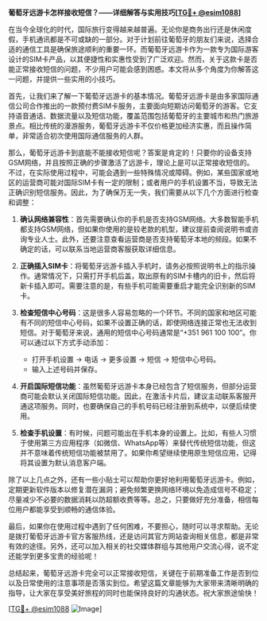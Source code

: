 **葡萄牙远游卡怎样接收短信？——详细解答与实用技巧[[TG💪+ @esim1088](https://t.me/s/esim1088)]**

在当今全球化的时代，国际旅行变得越来越普遍。无论你是商务出行还是休闲度假，手机通讯都是不可或缺的一部分。对于计划前往葡萄牙的朋友们来说，选择合适的通信工具是确保旅途顺利的重要一环。而葡萄牙远游卡作为一款专为国际游客设计的SIM卡产品，以其便捷性和实惠性受到了广泛欢迎。然而，关于这款卡是否能正常接收短信的问题，不少用户可能会感到困惑。本文将从多个角度为你解答这一问题，并提供一些实用的小技巧。

首先，让我们来了解一下葡萄牙远游卡的基本情况。葡萄牙远游卡是由多家国际通信公司合作推出的一款预付费SIM卡服务，主要面向短期访问葡萄牙的游客。它支持语音通话、数据流量以及短信功能，覆盖范围包括葡萄牙的主要城市和热门旅游景点。相比传统的漫游服务，葡萄牙远游卡不仅价格更加经济实惠，而且操作简单，非常适合初次使用国际通信服务的人群。

那么，葡萄牙远游卡到底能不能接收短信呢？答案是肯定的！只要你的设备支持GSM网络，并且按照正确的步骤激活了远游卡，理论上是可以正常接收短信的。不过，在实际使用过程中，可能会遇到一些特殊情况或障碍。例如，某些国家或地区的运营商可能对国际SIM卡有一定的限制；或者用户的手机设置不当，导致无法正确识别短信服务。因此，为了确保万无一失，我们需要从以下几个方面进行检查和调整：

1. **确认网络兼容性**：首先需要确认你的手机是否支持GSM网络。大多数智能手机都支持GSM网络，但如果你使用的是较老款的机型，建议提前查阅说明书或咨询专业人士。此外，还要注意查看运营商是否支持葡萄牙本地的频段。如果不确定的话，可以联系当地运营商客服获取详细信息。

2. **正确插入SIM卡**：将葡萄牙远游卡插入手机时，请务必按照说明书上的指示操作。通常情况下，只需打开手机后盖，取出原有的SIM卡槽内的旧卡，然后将新卡插入即可。需要注意的是，有些手机可能需要重启才能完全识别新的SIM卡。

3. **检查短信中心号码**：这是很多人容易忽略的一个环节。不同的国家和地区可能有不同的短信中心号码，如果不设置正确的话，即使网络连接正常也无法收到短信。对于葡萄牙来说，通用的短信中心号码通常是“+351 961 100 100”。你可以通过以下方式手动添加：
   - 打开手机设置 -> 电话 -> 更多设置 -> 短信 -> 短信中心号码。
   - 输入上述号码并保存。

4. **开启国际短信功能**：虽然葡萄牙远游卡本身已经包含了短信服务，但部分运营商可能会默认关闭国际短信功能。因此，在激活卡片后，建议主动联系客服开通这项服务。同时，也要确保自己的手机号码已经注册到系统中，以便后续使用。

5. **检查手机设置**：有时候，问题可能出在手机本身的设置上。比如，有些人习惯于使用第三方应用程序（如微信、WhatsApp等）来替代传统短信功能，但这并不意味着传统短信功能被禁用了。如果你希望继续使用原生短信应用，记得将其设置为默认消息客户端。

除了以上几点之外，还有一些小贴士可以帮助你更好地利用葡萄牙远游卡。例如，定期更新软件版本以修复潜在漏洞；避免频繁更换网络环境以免造成信号不稳定；尽量减少不必要的数据消耗以防超额收费等等。总之，只要做好充分准备，相信每位用户都能享受到顺畅的通信体验。

最后，如果你在使用过程中遇到了任何困难，不要担心，随时可以寻求帮助。无论是拨打葡萄牙远游卡官方客服热线，还是访问其官方网站查询相关信息，都是非常有效的途径。另外，还可以加入相关的社交媒体群组与其他用户交流心得，说不定还能学到更多宝贵的经验呢！

总结起来，葡萄牙远游卡完全可以正常接收短信，关键在于前期准备工作是否到位以及日常使用的注意事项是否落实到位。希望这篇文章能够为大家带来清晰明确的指导，让大家在享受美好旅程的同时也能保持良好的沟通状态。祝大家旅途愉快！

[[TG💪+ @esim1088](https://t.me/s/esim1088) ![Image](https://i.postimg.cc/4NQfJmqS/Snipaste-2025-05-13-00-14-12.png)]